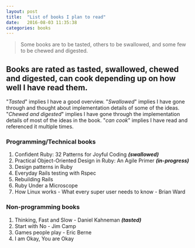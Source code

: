 ```yaml
---
layout: post
title:  "List of books I plan to read"
date:   2016-08-03 11:35:38
categories: books
---
```

>Some books are to be tasted, others to be swallowed, and some few to be chewed and digested.

## Books are rated as tasted, swallowed, chewed and digested, can cook depending up on how well I have read them.

"*Tasted*" implies I have a good overview. "*Swallowed*" implies I have gone through and thought about
implementation details of some of the ideas. "*Chewed and digested*" implies I have gone through the implementation details of most of the ideas in the book. "*can cook*" implies I have read and referenced it multiple times.

### Programming/Technical books
1. Confident Ruby: 32 Patterns for Joyful Coding ***(swallowed)***
2. Practical Object-Oriented Design in Ruby: An Agile Primer ***(in-progress)***
3. Design patterns in Ruby
4. Everyday Rails testing with Rspec
5. Rebuilding Rails
6. Ruby Under a Microscope
7. How Linux works - What every super user needs to know - Brian Ward


### Non-programming books
1. Thinking, Fast and Slow - Daniel Kahneman ***(tasted)***
2. Start with No - Jim Camp
3. Games people play - Eric Berne
4. I am Okay, You are Okay
